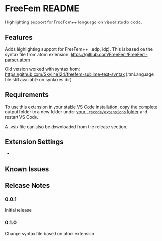 # FreeFem README

Highlighting support for FreeFem++ language on visual studio code.

## Features

Adds highlighting support for FreeFem++ (.edp, idp). This is based on the syntax file from atom extension: https://github.com/FreeFem/FreeFem-parser-atom

Old version worked with syntax from:
https://github.com/Skyline124/freefem-sublime-text-syntax
(.tmLanguage file still available on syntaxes dir)

## Requirements

To use this extension in your stable VS Code installation, copy the complete output folder to a new folder under [your `.vscode/extensions` folder](https://code.visualstudio.com/docs/extensions/yocode#_your-extensions-folder) and restart VS Code.

A .vsix file can also be downloaded from the release section.

## Extension Settings

* ​

## Known Issues



## Release Notes

### 0.0.1

Initial release

### 0.1.0

Change syntax file based on atom extension
